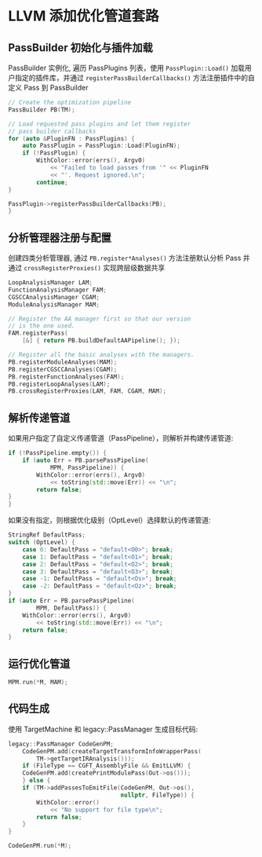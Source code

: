 # LLVM 添加优化管道套路

## PassBuilder 初始化与插件加载
PassBuilder 实例化, 遍历 PassPlugins 列表，使用 `PassPlugin::Load()` 加载用户指定的插件库，并通过 `registerPassBuilderCallbacks()` 方法注册插件中的自定义 Pass 到 PassBuilder
```cpp
// Create the optimization pipeline
PassBuilder PB(TM);

// Load requested pass plugins and let them register
// pass builder callbacks
for (auto &PluginFN : PassPlugins) {
    auto PassPlugin = PassPlugin::Load(PluginFN);
    if (!PassPlugin) {
        WithColor::error(errs(), Argv0)
            << "Failed to load passes from '" << PluginFN
            << "'. Request ignored.\n";
        continue;
}

PassPlugin->registerPassBuilderCallbacks(PB);
}
```

## 分析管理器注册与配置
创建四类分析管理器, 通过 `PB.register*Analyses()` 方法注册默认分析 Pass 并通过 `crossRegisterProxies()` 实现跨层级数据共享
```cpp
LoopAnalysisManager LAM;
FunctionAnalysisManager FAM;
CGSCCAnalysisManager CGAM;
ModuleAnalysisManager MAM;

// Register the AA manager first so that our version
// is the one used.
FAM.registerPass(
    [&] { return PB.buildDefaultAAPipeline(); });

// Register all the basic analyses with the managers.
PB.registerModuleAnalyses(MAM);
PB.registerCGSCCAnalyses(CGAM);
PB.registerFunctionAnalyses(FAM);
PB.registerLoopAnalyses(LAM);
PB.crossRegisterProxies(LAM, FAM, CGAM, MAM);
```

## 解析传递管道
如果用户指定了自定义传递管道（PassPipeline），则解析并构建传递管道:
```cpp
if (!PassPipeline.empty()) {
    if (auto Err = PB.parsePassPipeline(
            MPM, PassPipeline)) {
        WithColor::error(errs(), Argv0)
            << toString(std::move(Err)) << "\n";
        return false;
}
}
```
如果没有指定，则根据优化级别（OptLevel）选择默认的传递管道:
```cpp
StringRef DefaultPass;
switch (OptLevel) {
    case 0: DefaultPass = "default<O0>"; break;
    case 1: DefaultPass = "default<O1>"; break;
    case 2: DefaultPass = "default<O2>"; break;
    case 3: DefaultPass = "default<O3>"; break;
    case -1: DefaultPass = "default<Os>"; break;
    case -2: DefaultPass = "default<Oz>"; break;
}
if (auto Err = PB.parsePassPipeline(
        MPM, DefaultPass)) {
    WithColor::error(errs(), Argv0)
        << toString(std::move(Err)) << "\n";
    return false;
}
```

## 运行优化管道
```cpp
MPM.run(*M, MAM);
```
## 代码生成
使用 TargetMachine 和 legacy::PassManager 生成目标代码:
```cpp
legacy::PassManager CodeGenPM;
    CodeGenPM.add(createTargetTransformInfoWrapperPass(
        TM->getTargetIRAnalysis()));
    if (FileType == CGFT_AssemblyFile && EmitLLVM) {
    CodeGenPM.add(createPrintModulePass(Out->os()));
    } else {
    if (TM->addPassesToEmitFile(CodeGenPM, Out->os(),
                                nullptr, FileType)) {
        WithColor::error()
            << "No support for file type\n";
        return false;
    }
}

CodeGenPM.run(*M);
```